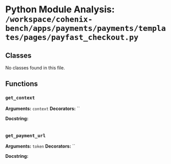 # Python Module Analysis: `/workspace/cohenix-bench/apps/payments/payments/templates/pages/payfast_checkout.py`

## Classes

No classes found in this file.


## Functions

### `get_context`
**Arguments:** `context`
**Decorators:** ``

**Docstring:**
```

```
### `get_payment_url`
**Arguments:** `token`
**Decorators:** ``

**Docstring:**
```

```

